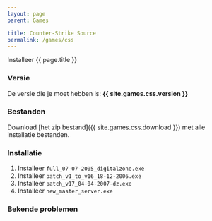 ```yaml
---
layout: page
parent: Games

title: Counter-Strike Source
permalink: /games/css
---
```


Installeer {{ page.title }}

### Versie

De versie die je moet hebben is: **{{ site.games.css.version }}**

### Bestanden

Download [het zip bestand]({{ site.games.css.download }}) met alle
installatie bestanden.

### Installatie

1. Installeer `full_07-07-2005_digitalzone.exe`
2. Installeer `patch_v1_to_v16_18-12-2006.exe`
3. Installeer `patch_v17_04-04-2007-dz.exe`
4. Installeer `new_master_server.exe`

### Bekende problemen
